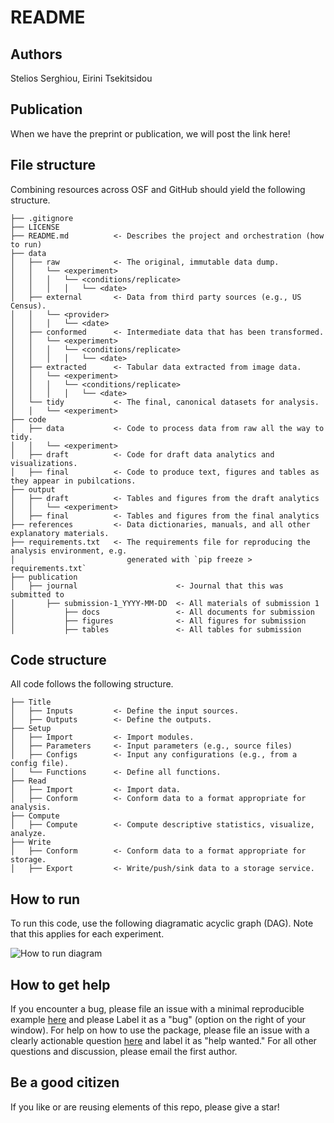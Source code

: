 # README

## Authors

Stelios Serghiou, Eirini Tsekitsidou

## Publication

When we have the preprint or publication, we will post the link here!

## File structure

Combining resources across OSF and GitHub should yield the following structure.

```
├── .gitignore
├── LICENSE
├── README.md          <- Describes the project and orchestration (how to run)
├── data
│   ├── raw            <- The original, immutable data dump.
│   │   └── <experiment>
│   │   │   └── <conditions/replicate>
│   │   │   │   └── <date>
│   ├── external       <- Data from third party sources (e.g., US Census).
│   │   └── <provider>
│   │   │   └── <date>
│   ├── conformed      <- Intermediate data that has been transformed.
│   │   └── <experiment>
│   │   │   └── <conditions/replicate>
│   │   │   │   └── <date>
│   ├── extracted      <- Tabular data extracted from image data.
│   │   └── <experiment>
│   │   │   └── <conditions/replicate>
│   │   │   │   └── <date>
│   └── tidy           <- The final, canonical datasets for analysis.
│   │   └── <experiment>
├── code
│   ├── data           <- Code to process data from raw all the way to tidy.
│   │   └── <experiment>
│   ├── draft          <- Code for draft data analytics and visualizations.
│   ├── final          <- Code to produce text, figures and tables as they appear in pubilcations.
├── output
│   ├── draft          <- Tables and figures from the draft analytics
│   │   └── <experiment>
│   ├── final          <- Tables and figures from the final analytics
├── references         <- Data dictionaries, manuals, and all other explanatory materials.
├── requirements.txt   <- The requirements file for reproducing the analysis environment, e.g.
│                         generated with `pip freeze > requirements.txt`
├── publication                      
│   ├── journal                      <- Journal that this was submitted to
│       ├── submission-1_YYYY-MM-DD  <- All materials of submission 1
│           ├── docs                 <- All documents for submission
│           ├── figures              <- All figures for submission
│           ├── tables               <- All tables for submission
```

## Code structure

All code follows the following structure.

```
├── Title
│   ├── Inputs         <- Define the input sources.
│   ├── Outputs        <- Define the outputs.
├── Setup
│   ├── Import         <- Import modules.
│   ├── Parameters     <- Input parameters (e.g., source files)
│   ├── Configs        <- Input any configurations (e.g., from a config file).
│   └── Functions      <- Define all functions.
├── Read
│   ├── Import         <- Import data.
│   ├── Conform        <- Conform data to a format appropriate for analysis.
├── Compute
│   ├── Compute        <- Compute descriptive statistics, visualize, analyze.
├── Write
│   ├── Conform        <- Conform data to a format appropriate for storage.
│   ├── Export         <- Write/push/sink data to a storage service.
```

## How to run

To run this code, use the following diagramatic acyclic graph (DAG). Note that this applies for each experiment.

![How to run diagram](https://github.com/serghiou/centrosomal-calcineurin/blob/main/how-to-run.jpg?raw=true)


## How to get help

If you encounter a bug, please file an issue with a minimal reproducible example [here](https://github.com/serghiou/centrosomal-calcineurin/issues) and please Label it as a "bug" (option on the right of your window). For help on how to use the package, please file an issue with a clearly actionable question [here](https://github.com/serghiou/centrosomal-calcineurin/issues) and label it as "help wanted." For all other questions and discussion, please email the first author.

## Be a good citizen

If you like or are reusing elements of this repo, please give a star!
